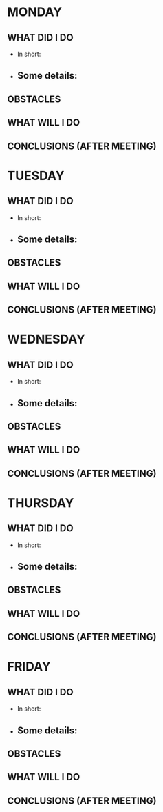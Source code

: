 # MONDAY

## WHAT DID I DO
- In short: 
- Some details: 
  - 
## OBSTACLES
## WHAT WILL I DO
## CONCLUSIONS (AFTER MEETING)

# TUESDAY

## WHAT DID I DO
- In short: 
- Some details: 
  - 
## OBSTACLES
## WHAT WILL I DO
## CONCLUSIONS (AFTER MEETING)

# WEDNESDAY

## WHAT DID I DO
- In short: 
- Some details: 
  - 
## OBSTACLES
## WHAT WILL I DO
## CONCLUSIONS (AFTER MEETING)

# THURSDAY

## WHAT DID I DO
- In short: 
- Some details: 
  - 
## OBSTACLES
## WHAT WILL I DO
## CONCLUSIONS (AFTER MEETING)

# FRIDAY

## WHAT DID I DO
- In short: 
- Some details: 
  - 
## OBSTACLES
## WHAT WILL I DO
## CONCLUSIONS (AFTER MEETING)

